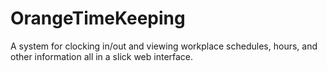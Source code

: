 # OrangeTimeKeeping
A system for clocking in/out and viewing workplace schedules, hours, and other information all in a slick web interface.
